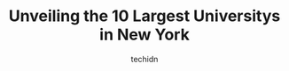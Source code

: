---
layout: ampstory
image: https://i0.wp.com/paketmu.com/wp-content/uploads/2023/06/new-york-university-0-in-new-york-1686365205.jpeg?resize=640,853
author: techidn
featured: false
description: Explore the diverse University scene in New York, home to an incredible selection of 10 establishments catering to every taste. Whether youre in search of iconic favorites or undiscovered t
title: Unveiling the 10 Largest Universitys in New York
cover:
   title: Unveiling the 10 Largest Universitys in New York
   subtitle: RICKPATE
   background: https://paketmu.com/wp-content/uploads/2023/06/new-york-university-0-in-new-york-1686365205.jpeg

pages: 
 - layout: thirds
   top: <h1>#1 Columbia University</h1>
   bottom: "<p>Columbia University is a stunning campus that is steeped in history and tradition. From the moment you step onto its grounds, you are struck by the beauty of the architec</p>"
   background: https://paketmu.com/wp-content/uploads/2023/06/new-york-university-1-in-new-york-1686365206.jpeg
   backgroundblur: true
 - layout: thirds
   top: <h1>#2 New York University</h1>
   bottom: "<p>New York City is an incredible metropolis that truly never sleeps. The city is a hub for art, culture, business, and entertainment, making it a must-visit destination for</p>"
   background: https://paketmu.com/wp-content/uploads/2023/06/new-york-university-2-in-new-york-1686365207.jpeg
   cta:
      link: https://paketmu.com/unveiling-the-10-largest-universitys-in-new-york/
      text: Unveiling the 10 Largest Universitys in New York
 - layout: thirds
   top: <h1>#3 Queens College, City University of New York</h1>
   bottom: "<p>We visited here while on a choir tour. Even though its buildings are older and some maintenance needs to be done, It was clean and well kept. I really appreciate when </p>"
   background: https://paketmu.com/wp-content/uploads/2023/06/new-york-university-3-in-new-york-1686365208.jpeg
   cta:
      link: https://paketmu.com/unveiling-the-10-largest-universitys-in-new-york/
      text: Unveiling the 10 Largest Universitys in New York
 - layout: thirds
   top: <h1>#4 Baruch College</h1>
   bottom: "<p>55 Lexington Ave, New York, NY 10010, United States</p>"
   background: https://images.unsplash.com/photo-1552083974-186346191183?ixlib=rb-4.0.3&ixid=MnwxMjA3fDB8MHxwaG90by1wYWdlfHx8fGVufDB8fHx8&auto=format&fit=crop&w=640&h=853&q=80
   cta:
      link: https://paketmu.com/unveiling-the-10-largest-universitys-in-new-york/
      text: Unveiling the 10 Largest Universitys in New York
 - layout: thirds
   top: <h1>#5 New York City College of Technology</h1>
   bottom: "<p>300 Jay St, Brooklyn, NY 11201, United States</p>"
   background: https://images.unsplash.com/photo-1618556658017-fd9c732d1360?ixlib=rb-4.0.3&ixid=MnwxMjA3fDB8MHxwaG90by1wYWdlfHx8fGVufDB8fHx8&auto=format&fit=crop&w=640&h=853&q=80
   cta:
      link: https://paketmu.com/unveiling-the-10-largest-universitys-in-new-york/
      text: Unveiling the 10 Largest Universitys in New York
 - layout: thirds
   top: <h1>#6 Pace University</h1>
   bottom: "<p>One Pace Plaza, New York, NY 10038, United States</p>"
   background: https://images.unsplash.com/photo-1597773150796-e5c14ebecbf5?ixlib=rb-4.0.3&ixid=MnwxMjA3fDB8MHxwaG90by1wYWdlfHx8fGVufDB8fHx8&auto=format&fit=crop&w=640&h=853&q=80
   cta:
      link: https://paketmu.com/unveiling-the-10-largest-universitys-in-new-york/
      text: Unveiling the 10 Largest Universitys in New York
 - layout: thirds
   top: <h1>#7 Berkeley College New York City Campus</h1>
   bottom: "<p>3 E 43rd St, New York, NY 10017, United States</p>"
   background: https://images.unsplash.com/photo-1489694553447-4c9339da310d?ixlib=rb-4.0.3&ixid=MnwxMjA3fDB8MHxwaG90by1wYWdlfHx8fGVufDB8fHx8&auto=format&fit=crop&w=640&h=853&q=80
   cta:
      link: https://paketmu.com/unveiling-the-10-largest-universitys-in-new-york/
      text: Unveiling the 10 Largest Universitys in New York
 - layout: thirds
   middle: Continue reading...
   background: https://images.unsplash.com/photo-1527067829737-402993088e6b?ixlib=rb-4.0.3&ixid=MnwxMjA3fDB8MHxwaG90by1wYWdlfHx8fGVufDB8fHx8&auto=format&fit=crop&w=640&h=853&q=80
   cta:
      link: https://paketmu.com/unveiling-the-10-largest-universitys-in-new-york/
      text: Unveiling the 10 Largest Universitys in New York
      
---